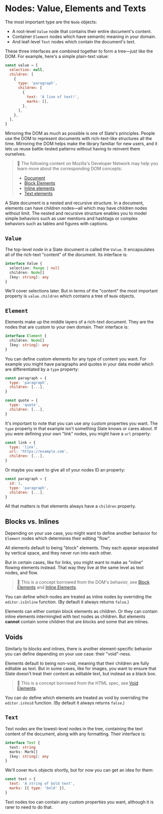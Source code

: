 # Nodes: Value, Elements and Texts

The most important type are the `Node` objects:

- A root-level `Value` node that contains their entire document's content.
- Container `Element` nodes which have semantic meaning in your domain.
- And leaf-level `Text` nodes which contain the document's text.

These three interfaces are combined together to form a tree—just like the DOM. For example, here's a simple plain-text value:

```js
const value = {
  selection: null,
  children: [
    {
      type: 'paragraph',
      children: [
        {
          text: 'A line of text!',
          marks: [],
        },
      ],
    },
  ],
}
```

Mirroring the DOM as much as possible is one of Slate's principles. People use the DOM to represent documents with rich-text-like structures all the time. Mirroring the DOM helps make the library familiar for new users, and it lets us reuse battle-tested patterns without having to reinvent them ourselves.

> 🤖 The following content on Mozilla's Developer Network may help you learn more about the corresponding DOM concepts:
>
> - [Document](https://developer.mozilla.org/en-US/docs/Web/API/Document)
> - [Block Elements](https://developer.mozilla.org/en-US/docs/Web/HTML/Block-level_elements)
> - [Inline elements](https://developer.mozilla.org/en-US/docs/Web/HTML/Inline_elements)
> - [Text elements](https://developer.mozilla.org/en-US/docs/Web/API/Text)

A Slate document is a nested and recursive structure. In a document, elements can have children nodes—all which may have children nodes without limit. The nested and recursive structure enables you to model simple behaviors such as user mentions and hashtags or complex behaviors such as tables and figures with captions.

## `Value`

The top-level node in a Slate document is called the `Value`. It encapsulates all of the rich-text "content" of the document. Its interface is:

```ts
interface Value {
  selection: Range | null
  children: Node[]
  [key: string]: any
}
```

We'll cover selections later. But in terms of the "content" the most important property is `value.children` which contains a tree of `Node` objects.

## `Element`

Elements make up the middle layers of a rich-text document. They are the nodes that are custom to your own domain. Their interface is:

```ts
interface Element {
  children: Node[]
  [key: string]: any
}
```

You can define custom elements for any type of content you want. For example you might have paragraphs and quotes in your data model which are differentiated by a `type` property:

```js
const paragraph = {
  type: 'paragraph',
  children: [...],
}

const quote = {
  type: 'quote',
  children: [...],
}
```

It's important to note that you can use _any_ custom properties you want. The `type` property in that example isn't something Slate knows or cares about. If you were defining your own "link" nodes, you might have a `url` property:

```js
const link = {
  type: 'link',
  url: 'https://example.com',
  children: [...],
}
```

Or maybe you want to give all of your nodes ID an property:

```js
const paragraph = {
  id: 1,
  type: 'paragraph',
  children: [...],
}
```

All that matters is that elements always have a `children` property.

## Blocks vs. Inlines

Depending on your use case, you might want to define another behavior for `Element` nodes which determines their editing "flow".

All elements default to being "block" elements. They each appear separated by vertical space, and they never run into each other.

But in certain cases, like for links, you might want to make as "inline" flowing elements instead. That way they live at the same level as text nodes, and flow.

> 🤖 This is a concept borrowed from the DOM's behavior, see [Block Elements](https://developer.mozilla.org/en-US/docs/Web/HTML/Block-level_elements) and [Inline Elements](https://developer.mozilla.org/en-US/docs/Web/HTML/Inline_elements).

You can define which nodes are treated as inline nodes by overriding the `editor.isInline` function. (By default it always returns `false`.)

Elements can either contain block elements as children. Or they can contain inline elements intermingled with text nodes as children. But elements **cannot** contain some children that are blocks and some that are inlines.

## Voids

Similarly to blocks and inlines, there is another element-specific behavior you can define depending on your use case: their "void"-ness.

Elements default to being non-void, meaning that their children are fully editable as text. But in some cases, like for images, you want to ensure that Slate doesn't treat their content as editable text, but instead as a black box.

> 🤖 This is a concept borrowed from the HTML spec, see [Void Elements](https://www.w3.org/TR/2011/WD-html-markup-20110405/syntax.html#void-element).

You can do define which elements are treated as void by overriding the `editor.isVoid` function. (By default it always returns `false`.)

## `Text`

Text nodes are the lowest-level nodes in the tree, containing the text content of the document, along with any formatting. Their interface is:

```ts
interface Text {
  text: string
  marks: Mark[]
  [key: string]: any
}
```

We'll cover `Mark` objects shortly, but for now you can get an idea for them:

```js
const text = {
  text: 'A string of bold text',
  marks: [{ type: 'bold' }],
}
```

Text nodes too can contain any custom properties you want, although it is rarer to need to do that.
